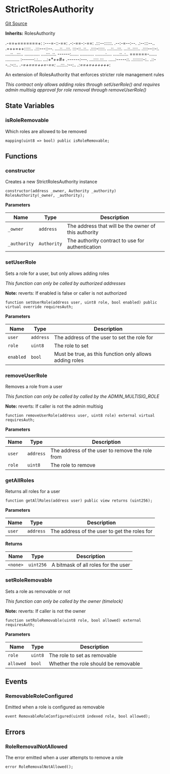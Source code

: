 # StrictRolesAuthority
[Git Source](https://github.com/Level-Money/contracts/blob/0fa663cd541ef95fb08cd2849fd8cc2be3967548/src/v2/auth/StrictRolesAuthority.sol)

**Inherits:**
RolesAuthority

.-==+=======+:
:---=-::-==:
.-:-==-:-==:
.:::--::::::.     .--:-=--:--.       .:--:::--..
.=++=++:::::..     .:::---::--.    ....::...:::.
:::-::..::..      .::::-:::::.     ...::...:::.
...::..::::..     .::::--::-:.    ....::...:::..
............      ....:::..::.    ------:......
...........     ........:....     .....::..:..    ======-......      ...........
:------:.:...   ...:+***++*#+     .------:---.    ...::::.:::...   .....:-----::.
.::::::::-:..   .::--..:-::..    .-=+===++=-==:   ...:::..:--:..   .:==+=++++++*:

An extension of RolesAuthority that enforces stricter role management rules

*This contract only allows adding roles through setUserRole() and requires admin multisig
approval for role removal through removeUserRole()*


## State Variables
### isRoleRemovable
Which roles are allowed to be removed


```solidity
mapping(uint8 => bool) public isRoleRemovable;
```


## Functions
### constructor

Creates a new StrictRolesAuthority instance


```solidity
constructor(address _owner, Authority _authority) RolesAuthority(_owner, _authority);
```
**Parameters**

|Name|Type|Description|
|----|----|-----------|
|`_owner`|`address`|The address that will be the owner of this authority|
|`_authority`|`Authority`|The authority contract to use for authentication|


### setUserRole

Sets a role for a user, but only allows adding roles

*This function can only be called by authorized addresses*

**Note:**
reverts: If enabled is false or caller is not authorized


```solidity
function setUserRole(address user, uint8 role, bool enabled) public virtual override requiresAuth;
```
**Parameters**

|Name|Type|Description|
|----|----|-----------|
|`user`|`address`|The address of the user to set the role for|
|`role`|`uint8`|The role to set|
|`enabled`|`bool`|Must be true, as this function only allows adding roles|


### removeUserRole

Removes a role from a user

*This function can only be called by called by the ADMIN_MULTISIG_ROLE*

**Note:**
reverts: If caller is not the admin multisig


```solidity
function removeUserRole(address user, uint8 role) external virtual requiresAuth;
```
**Parameters**

|Name|Type|Description|
|----|----|-----------|
|`user`|`address`|The address of the user to remove the role from|
|`role`|`uint8`|The role to remove|


### getAllRoles

Returns all roles for a user


```solidity
function getAllRoles(address user) public view returns (uint256);
```
**Parameters**

|Name|Type|Description|
|----|----|-----------|
|`user`|`address`|The address of the user to get the roles for|

**Returns**

|Name|Type|Description|
|----|----|-----------|
|`<none>`|`uint256`|A bitmask of all roles for the user|


### setRoleRemovable

Sets a role as removable or not

*This function can only be called by the owner (timelock)*

**Note:**
reverts: If caller is not the owner


```solidity
function setRoleRemovable(uint8 role, bool allowed) external requiresAuth;
```
**Parameters**

|Name|Type|Description|
|----|----|-----------|
|`role`|`uint8`|The role to set as removable|
|`allowed`|`bool`|Whether the role should be removable|


## Events
### RemovableRoleConfigured
Emitted when a role is configured as removable


```solidity
event RemovableRoleConfigured(uint8 indexed role, bool allowed);
```

## Errors
### RoleRemovalNotAllowed
The error emitted when a user attempts to remove a role


```solidity
error RoleRemovalNotAllowed();
```

